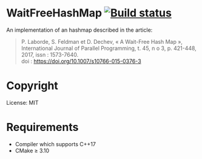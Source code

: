 # WaitFreeHashMap [![Build status](https://ci.appveyor.com/api/projects/status/ygsryor3ndywqymr/branch/master?svg=true)](https://ci.appveyor.com/project/CBenoit/waitfreehashmap-np5k8/branch/master)

An implementation of an hashmap described in the article:
> P. Laborde, S. Feldman et D. Dechev, « A Wait-Free Hash Map », <br>
> International Journal of Parallel Programming, t. 45, n o 3, p. 421-448, 2017, issn : 1573-7640. <br>
> doi : https://doi.org/10.1007/s10766-015-0376-3

# Copyright

License: MIT

# Requirements

- Compiler which supports C++17
- CMake ≥ 3.10

